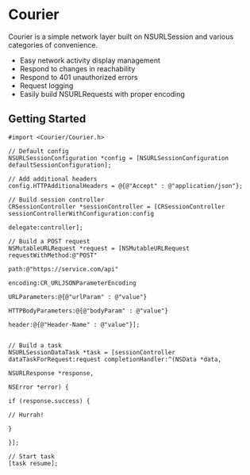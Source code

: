 # Courier

Courier is a simple network layer built on NSURLSession and various categories of convenience.

* Easy network activity display management
* Respond to changes in reachability
* Respond to 401 unauthorized errors
* Request logging
* Easily build NSURLRequests with proper encoding


## Getting Started

```objc
#import <Courier/Courier.h>

// Default config
NSURLSessionConfiguration *config = [NSURLSessionConfiguration defaultSessionConfiguration];

// Add additional headers
config.HTTPAdditionalHeaders = @{@"Accept" : @"application/json"};

// Build session controller
CRSessionController *sessionController = [CRSessionController sessionControllerWithConfiguration:config 
                                                                                        delegate:controller];

// Build a POST request
NSMutableURLRequest *request = [NSMutableURLRequest requestWithMethod:@"POST"
                                                                 path:@"https://service.com/api"
                                                             encoding:CR_URLJSONParameterEncoding
                                                        URLParameters:@{@"urlParam" : @"value"}
                                                   HTTPBodyParameters:@{@"bodyParam" : @"value"}
                                                               header:@{@"Header-Name" : @"value"}];


// Build a task
NSURLSessionDataTask *task = [sessionController dataTaskForRequest:request completionHandler:^(NSData *data,
                                                                                               NSURLResponse *response,
                                                                                               NSError *error) {
                                                                                 if (response.success) {
                                                                                      // Hurrah!
                                                                                 }
                                                                             }];

// Start task
[task resume];

```